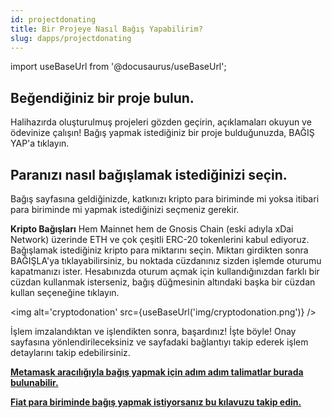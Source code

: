 ```yaml
---
id: projectdonating
title: Bir Projeye Nasıl Bağış Yapabilirim?
slug: dapps/projectdonating 
---
```

import useBaseUrl from '@docusaurus/useBaseUrl';


## Beğendiğiniz bir proje bulun.
Halihazırda oluşturulmuş projeleri gözden geçirin, açıklamaları okuyun ve ödevinize çalışın! Bağış yapmak istediğiniz bir proje bulduğunuzda, BAĞIŞ YAP'a tıklayın.

## Paranızı nasıl bağışlamak istediğinizi seçin.
Bağış sayfasına geldiğinizde, katkınızı kripto para biriminde mi yoksa itibari para biriminde mi yapmak istediğinizi seçmeniz gerekir.

**Kripto Bağışları**
Hem Mainnet hem de Gnosis Chain (eski adıyla xDai Network) üzerinde ETH ve çok çeşitli ERC-20 tokenlerini kabul ediyoruz. Bağışlamak istediğiniz kripto para miktarını seçin. Miktarı girdikten sonra BAĞIŞLA'ya tıklayabilirsiniz, bu noktada cüzdanınız sizden işlemde oturumu kapatmanızı ister. Hesabınızda oturum açmak için kullandığınızdan farklı bir cüzdan kullanmak isterseniz, bağış düğmesinin altındaki başka bir cüzdan kullan seçeneğine tıklayın.

<img alt='cryptodonation' src={useBaseUrl('img/cryptodonation.png')} />

İşlem imzalandıktan ve işlendikten sonra, başardınız! İşte böyle! Onay sayfasına yönlendirileceksiniz ve sayfadaki bağlantıyı takip ederek işlem detaylarını takip edebilirsiniz.

**[Metamask aracılığıyla bağış yapmak için adım adım talimatlar burada bulunabilir.](/tr/dapps/donatingmetamask)**

**[Fiat para biriminde bağış yapmak istiyorsanız bu kılavuzu takip edin.](/tr/dapps/torusonramp)**